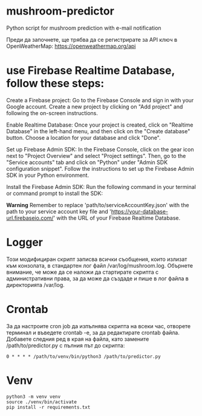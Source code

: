 # mushroom-predictor
Python script for mushroom prediction with e-mail notification

Преди да започнете, ще трябва да се регистрирате за API ключ в OpenWeatherMap: https://openweathermap.org/api

# use Firebase Realtime Database, follow these steps:

Create a Firebase project: Go to the Firebase Console and sign in with your Google account. Create a new project by clicking on "Add project" and following the on-screen instructions.

Enable Realtime Database: Once your project is created, click on "Realtime Database" in the left-hand menu, and then click on the "Create database" button. Choose a location for your database and click "Done".

Set up Firebase Admin SDK: In the Firebase Console, click on the gear icon next to "Project Overview" and select "Project settings". Then, go to the "Service accounts" tab and click on "Python" under "Admin SDK configuration snippet". Follow the instructions to set up the Firebase Admin SDK in your Python environment.

Install the Firebase Admin SDK: Run the following command in your terminal or command prompt to install the SDK:

**Warning**
Remember to replace 'path/to/serviceAccountKey.json' with the path to your service account key file and 'https://your-database-url.firebaseio.com/' with the URL of your Firebase Realtime Database.

# Logger
Този модифициран скрипт записва всички съобщения, които излизат към конзолата, в стандартен лог файл /var/log/mushroom.log. Обърнете внимание, че може да се наложи да стартирате скрипта с административни права, за да може да създаде и пише в лог файла в директорията /var/log.

# Crontab
За да настроите cron job да изпълнява скрипта на всеки час, отворете терминал и въведете crontab -e, за да редактирате crontab файла. Добавете следния ред в края на файла, като замените /path/to/predictor.py с пълния път до скрипта:

```console
0 * * * * /path/to/venv/bin/python3 /path/to/predictor.py
```

# Venv

```console
python3 -m venv venv
source ./venv/bin/activate
pip install -r requirements.txt
```

